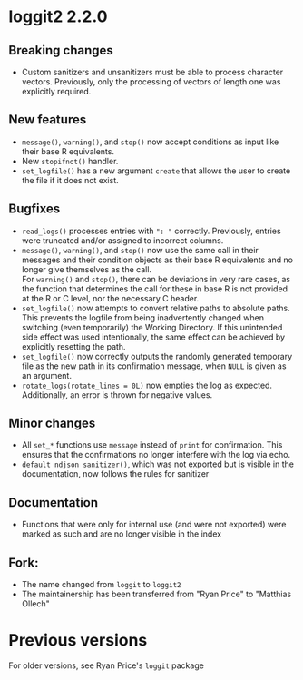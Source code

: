 # loggit2 2.2.0

## Breaking changes
* Custom sanitizers and unsanitizers must be able to process character vectors. 
  Previously, only the processing of vectors of length one was explicitly required.

## New features
* `message()`, `warning()`, and `stop()` now accept conditions as input like their base R equivalents.
* New `stopifnot()` handler. 
* `set_logfile()` has a new argument `create` that allows the user to create the file if it does not exist.

## Bugfixes 
* `read_logs()` processes entries with `": "` correctly. 
  Previously, entries were truncated and/or assigned to incorrect columns.
* `message()`, `warning()`, and `stop()` now use the same call in their messages and 
  their condition objects as their base R equivalents and no longer give themselves as the call.  
  For `warning()` and `stop()`, there can be deviations in very rare cases, as the function that 
  determines the call for these in base R is not provided at the R or C level, nor the necessary C header.
* `set_logfile()` now attempts to convert relative paths to absolute paths.  
  This prevents the logfile from being inadvertently changed when switching
  (even temporarily) the Working Directory. If this unintended side effect was used
  intentionally, the same effect can be achieved by explicitly resetting the path.
* `set_logfile()` now correctly outputs the randomly generated temporary file as 
  the new path in its confirmation message, when `NULL` is given as an argument.
* `rotate_logs(rotate_lines = 0L)` now empties the log as expected. 
  Additionally, an error is thrown for negative values.

## Minor changes
* All `set_*` functions use `message` instead of `print` for confirmation.
  This ensures that the confirmations no longer interfere with the log via echo.
* `default ndjson sanitizer()`, which was not exported but is visible in the documentation, 
  now follows the rules for sanitizer

## Documentation
* Functions that were only for internal use (and were not exported) were marked as such
  and are no longer visible in the index

## Fork:
* The name changed from `loggit` to `loggit2`
* The maintainership has been transferred from "Ryan Price" to "Matthias Ollech"

# Previous versions 
For older versions, see Ryan Price's `loggit` package
